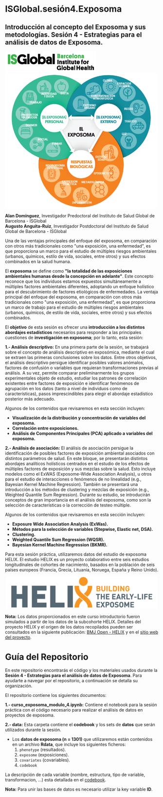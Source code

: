 # ISGlobal.sesión4.Exposoma
## **Introducción al concepto del Exposoma y sus metodologías. Sesión 4 - Estrategias para el análisis de datos de Exposoma.**
<img src="figures/isglobal.png" alt="ISGlobal logo" width="300"/>  
<img src="figures/exposoma.png" alt="ISGlobal logo" width="500"/>

**Alan Domínguez**, Investigador Predoctoral del Instituto de Salud Global de Barcelona - ISGlobal  
**Augusto Anguita-Ruiz**, Investigador Postdoctoral del Instituto de Salud Global de Barcelona - ISGlobal

Una de las ventajas principales del enfoque del exposoma, en comparación con otros más tradicionales como "una exposición, una enfermedad", es que proporciona un marco para el estudio de múltiples riesgos ambientales (urbanos, químicos, estilo de vida, sociales, entre otros) y sus efectos combinados en la salud humana.

El **exposoma** se define como **"la totalidad de las exposiciones ambientales humanas desde la concepción en adelante"**. Este concepto reconoce que los individuos estamos expuestos simultáneamente a múltiples factores ambientales diferentes, adoptando un enfoque holístico para el descubrimiento de factores etiológicos de enfermedades. La ventaja principal del enfoque del exposoma, en comparación con otros más tradicionales como "una exposición, una enfermedad", es que proporciona un marco de trabajo para el estudio de múltiples riesgos ambientales (urbanos, químicos, de estilo de vida, sociales, entre otros) y sus efectos combinados.

El **objetivo** de esta sesión es ofrecer una **introducción a los distintos abordajes estadísticos** necesarios para responder a las principales cuestiones de **investigación en exposoma**; por lo tanto, esta sesión:

**1.- Análisis descriptivo:** En una primera parte de la sesión, se trabajará sobre el concepto de análisis descriptivo en exposómica, mediante el cual se extraen las primeras conclusiones sobre los datos. Entre otros objetivos, el análisis descriptivo persigue identificar posibles valores anómalos, factores de confusión o variables que requieran transformaciones previas al análisis. A su vez, permite comparar preliminarmente los grupos experimentales objeto de estudio, estudiar los patrones de correlación existentes entre factores de exposición e identificar fenómenos de agrupación en los datos (tanto a nivel de individuos como de características), pasos imprescindibles para elegir el abordaje estadístico posterior más adecuado.

Algunos de los contenidos que revisaremos en esta sección incluyen:
* **Visualización de la distribución y concentración de variables del exposoma.**
* **Correlación entre exposiciones.**
* **Análisis de Componentes Principales (PCA) aplicado a variables del exposoma.**

**2.- Análisis de asociación:** El análisis de asociación persigue la identificación de posibles factores de exposición ambiental asociados con distintos parámetros de salud. En este bloque, se presentarán distintos abordajes analíticos holísticos centrados en el estudio de los efectos de múltiples factores de exposición y sus mezclas sobre la salud. Esto incluye modelos como el ExWAS (Exposome-Wide Association Analysis), u otros para el estudio de interacciones o fenómenos de no linealidad (e.g., Bayesian Kernel Machine Regression). También se presentará una introducción a los métodos de clustering y mezclas de exposición (e.g., Weighted Quantile Sum Regression). Durante su estudio, se introducirán conceptos de gran importancia en el análisis del exposoma, como son la selección de características o la corrección de testeo múltiple.

Algunos de los contenidos que revisaremos en esta sección incluyen:
* **Exposure Wide Association Analysis (ExWas).**
* **Métodos para la selección de variables (Stepwise, Elastic net, DSA).**
* **Clustering.**
* **Weighted Quantile Sum Regression (WQSR).**
* **Bayesian Kernel Machine Regression (BKMR).**

Para esta sesión práctica, utilizaremos datos del estudio de exposoma HELIX. El estudio HELIX es un proyecto colaborativo entre seis estudios longitudinales de cohortes de nacimiento, basados en la población de seis países europeos (Francia, Grecia, Lituania, Noruega, España y Reino Unido).

![HELIX logo](figures/HELIX.png)

**Nota:** Los datos proporcionados en este curso introductorio fueron simulados a partir de los datos de la subcohorte HELIX. Detalles del proyecto HELIX y el origen de los datos recopilados pueden ser consultados en la siguiente publicación: [BMJ Open - HELIX](https://bmjopen.bmj.com/content/8/9/e021311) y en el [sitio web del proyecto](https://www.projecthelix.eu/es).

# Guía del Repositorio
En este repositorio encontrarás el código y los materiales usados durante la **Sesión 4 - Estrategias para el análisis de datos de Exposoma**. Para ayudarte a navegar por el repositorio, a continuación se detalla su organización.

El repositorio contiene los siguientes documentos:

**1.- curso_exposoma_modulo_4.ipynb:** Contiene el notebook para la sesión práctica con el código necesario para realizar el análisis de datos en proyectos de exposoma.

**2.- data:** Esta carpeta contiene el **codebook** y los sets de **datos** que serán utilizados durante la sesión.

* Los **datos de exposoma (n = 1301)** que utilizaremos están contenidos en un archivo **Rdata**, que incluye los siguientes ficheros:
  1. `phenotype` (resultados).
  2. `exposome` (exposiciones).
  3. `covariates` (covariables).
  4. `codebook`

La descripción de cada variable (nombre, estructura, tipo de variable, transformacion, ...) esta detallada en el [codebook](https://github.com/alldominguez/ISGlobal.sesion4.Exposoma/blob/main/data/codebook.csv). 
   
**Nota:** Para unir las bases de datos es necesario utilizar la key variable **ID**. 

 




